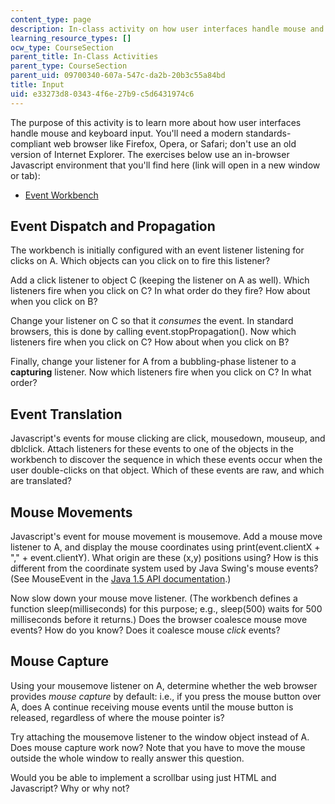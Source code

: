 ```yaml
---
content_type: page
description: In-class activity on how user interfaces handle mouse and keyboard input.
learning_resource_types: []
ocw_type: CourseSection
parent_title: In-Class Activities
parent_type: CourseSection
parent_uid: 09700340-607a-547c-da2b-20b3c55a84bd
title: Input
uid: e33273d8-0343-4f6e-27b9-c5d6431974c6
---
```

The purpose of this activity is to learn more about how user interfaces handle mouse and keyboard input. You'll need a modern standards-compliant web browser like Firefox, Opera, or Safari; don't use an old version of Internet Explorer. The exercises below use an in-browser Javascript environment that you'll find here (link will open in a new window or tab):

- [Event Workbench](/ans7870/6/6.831/s11/ac12-event-handling.htm)

## Event Dispatch and Propagation

The workbench is initially configured with an event listener listening for clicks on A. Which objects can you click on to fire this listener?

Add a click listener to object C (keeping the listener on A as well). Which listeners fire when you click on C? In what order do they fire? How about when you click on B?

Change your listener on C so that it _consumes_ the event. In standard browsers, this is done by calling event.stopPropagation(). Now which listeners fire when you click on C? How about when you click on B?

Finally, change your listener for A from a bubbling-phase listener to a **capturing** listener. Now which listeners fire when you click on C? In what order?

## Event Translation

Javascript's events for mouse clicking are click, mousedown, mouseup, and dblclick. Attach listeners for these events to one of the objects in the workbench to discover the sequence in which these events occur when the user double-clicks on that object. Which of these events are raw, and which are translated?

## Mouse Movements

Javascript's event for mouse movement is mousemove. Add a mouse move listener to A, and display the mouse coordinates using print(event.clientX + "," + event.clientY). What origin are these (x,y) positions using? How is this different from the coordinate system used by Java Swing's mouse events? (See MouseEvent in the [Java 1.5 API documentation](http://java.sun.com/j2se/1.5/docs/api/).)

Now slow down your mouse move listener. (The workbench defines a function sleep(milliseconds) for this purpose; e.g., sleep(500) waits for 500 milliseconds before it returns.) Does the browser coalesce mouse move events? How do you know? Does it coalesce mouse _click_ events?

## Mouse Capture

Using your mousemove listener on A, determine whether the web browser provides _mouse capture_ by default: i.e., if you press the mouse button over A, does A continue receiving mouse events until the mouse button is released, regardless of where the mouse pointer is?

Try attaching the mousemove listener to the window object instead of A. Does mouse capture work now? Note that you have to move the mouse outside the whole window to really answer this question.

Would you be able to implement a scrollbar using just HTML and Javascript? Why or why not?